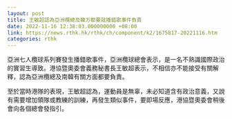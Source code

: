 ```yaml
---
layout: post
title: 王敏超認為亞洲欖總及韓方都要就播錯歌事件負責
date: 2022-11-16 12:38:03.000000000 +08:00
link: https://news.rthk.hk/rthk/ch/component/k2/1675817-20221116.htm
categories: rthk
---
```


亞洲七人欖球系列賽發生播錯歌事件，亞洲欖球總會表示，是一名不熟識國際政治的實習生導致。港協暨奧委會義務秘書長王敏超表示，不相信亦不能接受有關解釋，認為亞洲欖總及南韓有關方面都要負責。

至於當時港隊的表現，王敏超認為，運動員是無辜，未必知道含有政治意義，又說有需要增加領隊或教練的訓練，再發生類似事件，要即場反應，港協暨奧委會稍後會向各個總會發指引。
